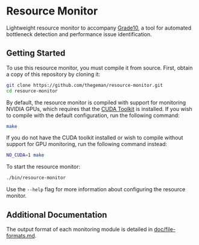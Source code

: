 # Resource Monitor

Lightweight resource monitor to accompany [Grade10](https://github.com/atlarge-research/grade10), a tool for automated bottleneck detection and performance issue identification.

## Getting Started

To use this resource monitor, you must compile it from source. First, obtain a copy of this repository by cloning it:

```bash
git clone https://github.com/thegeman/resource-monitor.git
cd resource-monitor
```

By default, the resource monitor is compiled with support for monitoring NVIDIA GPUs, which requires that the [CUDA Toolkit](https://developer.nvidia.com/cuda-toolkit) is installed.
If you wish to compile with the default configuration, run the following command:

```bash
make
```

If you do not have the CUDA toolkit installed or wish to compile without support for GPU monitoring, run the following command instead:

```bash
NO_CUDA=1 make
```

To start the resource monitor:

```bash
./bin/resource-monitor
```

Use the `--help` flag for more information about configuring the resource monitor.

## Additional Documentation

The output format of each monitoring module is detailed in [doc/file-formats.md](doc/file-formats.md).
